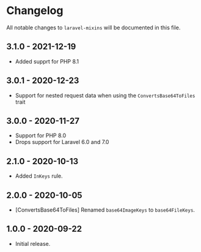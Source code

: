 # Changelog

All notable changes to `laravel-mixins` will be documented in this file.

## 3.1.0 - 2021-12-19

- Added supprt for PHP 8.1

## 3.0.1 - 2020-12-23

- Support for nested request data when using the `ConvertsBase64ToFiles` trait

## 3.0.0 - 2020-11-27

- Support for PHP 8.0
- Drops support for Laravel 6.0 and 7.0

## 2.1.0 - 2020-10-13

- Added `InKeys` rule.

## 2.0.0 - 2020-10-05

- [ConvertsBase64ToFiles] Renamed `base64ImageKeys` to `base64FileKeys`.

## 1.0.0 - 2020-09-22

- Initial release.
